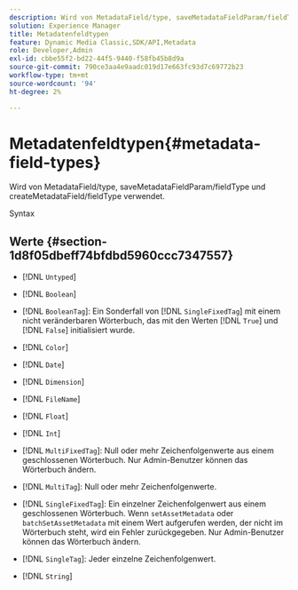 ```yaml
---
description: Wird von MetadataField/type, saveMetadataFieldParam/fieldType und createMetadataField/fieldType verwendet.
solution: Experience Manager
title: Metadatenfeldtypen
feature: Dynamic Media Classic,SDK/API,Metadata
role: Developer,Admin
exl-id: cbbe55f2-bd22-44f5-9440-f58fb45b8d9a
source-git-commit: 790ce3aa4e9aadc019d17e663fc93d7c69772b23
workflow-type: tm+mt
source-wordcount: '94'
ht-degree: 2%

---
```


# Metadatenfeldtypen{#metadata-field-types}

Wird von MetadataField/type, saveMetadataFieldParam/fieldType und createMetadataField/fieldType verwendet.

Syntax

## Werte {#section-1d8f05dbeff74bfdbd5960ccc7347557}

* [!DNL `Untyped`]
* [!DNL `Boolean`]
* [!DNL `BooleanTag`]: Ein Sonderfall von [!DNL `SingleFixedTag`] mit einem nicht veränderbaren Wörterbuch, das mit den Werten [!DNL `True`] und [!DNL `False`] initialisiert wurde.

* [!DNL `Color`]
* [!DNL `Date`]
* [!DNL `Dimension`]
* [!DNL `FileName`]
* [!DNL `Float`]
* [!DNL `Int`]
* [!DNL `MultiFixedTag`]: Null oder mehr Zeichenfolgenwerte aus einem geschlossenen Wörterbuch. Nur Admin-Benutzer können das Wörterbuch ändern.
* [!DNL `MultiTag`]: Null oder mehr Zeichenfolgenwerte.
* [!DNL `SingleFixedTag`]: Ein einzelner Zeichenfolgenwert aus einem geschlossenen Wörterbuch. Wenn `setAssetMetadata` oder `batchSetAssetMetadata` mit einem Wert aufgerufen werden, der nicht im Wörterbuch steht, wird ein Fehler zurückgegeben. Nur Admin-Benutzer können das Wörterbuch ändern.

* [!DNL `SingleTag`]: Jeder einzelne Zeichenfolgenwert.
* [!DNL `String`]

